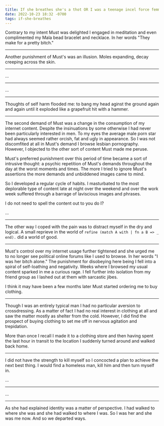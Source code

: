 ```yaml
---
title: If she breathes she's a thot OR I was a teenage incel force femmed by a vampire: part 2
date: 2022-10-23 18:32 -0700
tags: if-she-breathes
---
```


Contrary to my intent Must was delighted I engaged in meditation and
even complimented my Mala bead bracelet and necklace.  In her words
"They make for a pretty bitch."

***

Another punishment of Must's was an illusion. Moles expanding, decay
creeping across the skin.

***

...

***

...

***

Thoughts of self harm flooded me: to bang my head aginst the ground
again and again until it exploded like a grapefruit hit with a hammer.


***

The second demand of Must was a change in the consumption of my
internet content.  Despite the insinuations by some otherwise I had
never been particularly interested in men.  To my eyes the average
male porn star had always seemed rather orcish, fat and ugly in
appearance.  So I was not discomfited at all in Must's demand I browse
lesbian pornography.  However, I objected to the other sort of content
Must made me peruse.

Must's preferred punishment over this period of time became a sort of
intrusive thought: a psychic repetition of Must's demands throughout
the day at the worst moments and times. The more I tried to ignore
Must's assertions the more demands and unbiddened images came to mind.

So I developed a regular cycle of habits. I masturbated to the most
deplorable type of content late at night over the weekend and over the
work week suffered through a barrage of laviscious images and phrases.

I do not need to spell the content out to you do I?

...

***

The other way I coped with the pain was to distract myself in the dry
and logical. A small reprieve in the world of
`refine (match A with | fn a B => _ end).` did a world of good.


***

Must's control over my internet usage further tightened and she urged
me to no longer see political online forums like I used to browse.  In
her words "I was her bitch alone."  The punishment for disobeying here
being I fell into a spiral of self-loathing and negativity. Weeks
where I browsed my usual content sparked in me a curious rage.  I fell
further into isolation from my friend group as I lashed out at them
with sarcastic jibes.

I think it may have been a few months later Must started ordering me
to buy clothing.

***

Though I was an entirely typical man I had no particular aversion to
crossdressing. As a matter of fact I had no real interest in clothing
at all and saw the matter mostly as shelter from the cold.  However, I
did find the prospect of buying clothing to set me off in nervous
agitation and trepidation.

More than once I recall I made it to a clothing store and then having
spent the last hour in transit to the location I suddenly turned
around and walked back home.

***

I did not have the strength to kill myself so I concocted a plan to
achieve the next best thing.  I would find a homeless man, kill him
and then turn myself in.

...

***

...

***

As she had explained identity was a matter of perspective. I had
walked to where she was and she had walked to where I was. So I was
her and she was me now. And so we departed ways.
